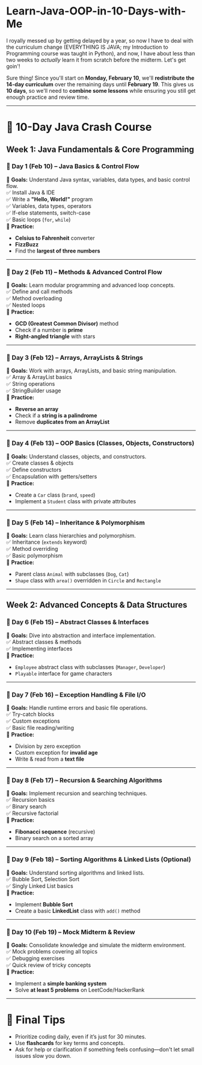 # Learn-Java-OOP-in-10-Days-with-Me
I royally messed up by getting delayed by a year, so now I have to deal with the curriculum change (EVERYTHING IS JAVA; my Introduction to Programming course was taught in Python), and now, I have about less than two weeks to *actually* learn it from scratch before the midterm. Let's get goin'!

Sure thing! Since you'll start on **Monday, February 10**, we'll **redistribute the 14-day curriculum** over the remaining days until **February 19**. This gives us **10 days**, so we'll need to **combine some lessons** while ensuring you still get enough practice and review time.

---

# 📅 **10-Day Java Crash Course**  

## **Week 1: Java Fundamentals & Core Programming**
### **📌 Day 1 (Feb 10) – Java Basics & Control Flow**  
🔹 **Goals:** Understand Java syntax, variables, data types, and basic control flow.  
✅ Install Java & IDE  
✅ Write a **"Hello, World!"** program  
✅ Variables, data types, operators  
✅ If-else statements, switch-case  
✅ Basic loops (`for`, `while`)  
🔗 **Practice:**  
- **Celsius to Fahrenheit** converter  
- **FizzBuzz**  
- Find the **largest of three numbers**  

---

### **📌 Day 2 (Feb 11) – Methods & Advanced Control Flow**  
🔹 **Goals:** Learn modular programming and advanced loop concepts.  
✅ Define and call methods  
✅ Method overloading  
✅ Nested loops  
🔗 **Practice:**  
- **GCD (Greatest Common Divisor)** method  
- Check if a number is **prime**  
- **Right-angled triangle** with stars  

---

### **📌 Day 3 (Feb 12) – Arrays, ArrayLists & Strings**  
🔹 **Goals:** Work with arrays, ArrayLists, and basic string manipulation.  
✅ Array & ArrayList basics  
✅ String operations  
✅ StringBuilder usage  
🔗 **Practice:**  
- **Reverse an array**  
- Check if a **string is a palindrome**  
- Remove **duplicates from an ArrayList**  

---

### **📌 Day 4 (Feb 13) – OOP Basics (Classes, Objects, Constructors)**  
🔹 **Goals:** Understand classes, objects, and constructors.  
✅ Create classes & objects  
✅ Define constructors  
✅ Encapsulation with getters/setters  
🔗 **Practice:**  
- Create a `Car` class (`brand`, `speed`)  
- Implement a `Student` class with private attributes  

---

### **📌 Day 5 (Feb 14) – Inheritance & Polymorphism**  
🔹 **Goals:** Learn class hierarchies and polymorphism.  
✅ Inheritance (`extends` keyword)  
✅ Method overriding  
✅ Basic polymorphism  
🔗 **Practice:**  
- Parent class `Animal` with subclasses (`Dog`, `Cat`)  
- `Shape` class with `area()` overridden in `Circle` and `Rectangle`  

---

## **Week 2: Advanced Concepts & Data Structures**
### **📌 Day 6 (Feb 15) – Abstract Classes & Interfaces**  
🔹 **Goals:** Dive into abstraction and interface implementation.  
✅ Abstract classes & methods  
✅ Implementing interfaces  
🔗 **Practice:**  
- `Employee` abstract class with subclasses (`Manager`, `Developer`)  
- `Playable` interface for game characters  

---

### **📌 Day 7 (Feb 16) – Exception Handling & File I/O**  
🔹 **Goals:** Handle runtime errors and basic file operations.  
✅ Try-catch blocks  
✅ Custom exceptions  
✅ Basic file reading/writing  
🔗 **Practice:**  
- Division by zero exception  
- Custom exception for **invalid age**  
- Write & read from a **text file**  

---

### **📌 Day 8 (Feb 17) – Recursion & Searching Algorithms**  
🔹 **Goals:** Implement recursion and searching techniques.  
✅ Recursion basics  
✅ Binary search  
✅ Recursive factorial  
🔗 **Practice:**  
- **Fibonacci sequence** (recursive)  
- Binary search on a sorted array  

---

### **📌 Day 9 (Feb 18) – Sorting Algorithms & Linked Lists (Optional)**  
🔹 **Goals:** Understand sorting algorithms and linked lists.  
✅ Bubble Sort, Selection Sort  
✅ Singly Linked List basics  
🔗 **Practice:**  
- Implement **Bubble Sort**  
- Create a basic **LinkedList** class with `add()` method  

---

### **📌 Day 10 (Feb 19) – Mock Midterm & Review**  
🔹 **Goals:** Consolidate knowledge and simulate the midterm environment.  
✅ Mock problems covering all topics  
✅ Debugging exercises  
✅ Quick review of tricky concepts  
🔗 **Practice:**  
- Implement a **simple banking system**  
- Solve **at least 5 problems** on LeetCode/HackerRank  

---

# 📌 **Final Tips**
- Prioritize coding daily, even if it’s just for 30 minutes.  
- Use **flashcards** for key terms and concepts.  
- Ask for help or clarification if something feels confusing—don't let small issues slow you down.
